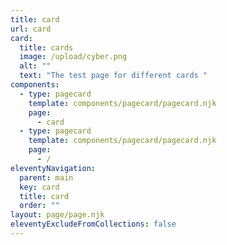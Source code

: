 ```yaml
---
title: card
url: card
card:
  title: cards
  image: /upload/cyber.png
  alt: ""
  text: "The test page for different cards "
components:
  - type: pagecard
    template: components/pagecard/pagecard.njk
    page:
      - card
  - type: pagecard
    template: components/pagecard/pagecard.njk
    page:
      - /
eleventyNavigation:
  parent: main
  key: card
  title: card
  order: ""
layout: page/page.njk
eleventyExcludeFromCollections: false
---
```

